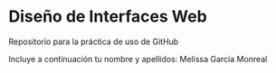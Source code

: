 # Diseño de Interfaces Web
Repositorio para la práctica de uso de GitHub

Incluye a continuación tu nombre y apellidos:
Melissa García Monreal
